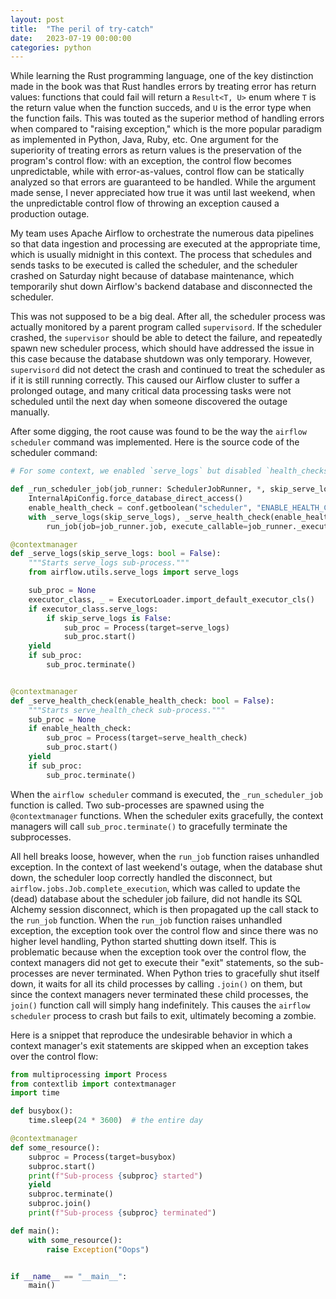 ```yaml
---
layout: post
title:  "The peril of try-catch"
date:   2023-07-19 00:00:00
categories: python
---
```


While learning the Rust programming language, one of the key distinction made in the book was that Rust handles errors by treating error has return values: functions that could fail will return a `Result<T, U>` enum where `T` is the return value when the function succeds, and `U` is the error type when the function fails. This was touted as the superior method of handling errors when compared to "raising exception," which is the more popular paradigm as implemented in Python, Java, Ruby, etc. One argument for the superiority of treating errors as return values is the preservation of the program's control flow: with an exception, the control flow becomes unpredictable, while with error-as-values, control flow can be statically analyzed so that errors are guaranteed to be handled. While the argument made sense, I never appreciated how true it was until last weekend, when the unpredictable control flow of throwing an exception caused a production outage.

My team uses Apache Airflow to orchestrate the numerous data pipelines so that data ingestion and processing are executed at the appropriate time, which is usually midnight in this context. The process that schedules and sends tasks to be executed is called the scheduler, and the scheduler crashed on Saturday night because of database maintenance, which temporarily shut down Airflow's backend database and disconnected the scheduler.

This was not supposed to be a big deal. After all, the scheduler process was actually monitored by a parent program called `supervisord`. If the scheduler crashed, the `supervisor` should be able to detect the failure, and repeatedly spawn new scheduler process, which should have addressed the issue in this case because the database shutdown was only temporary. However, `supervisord` did not detect the crash and continued to treat the scheduler as if it is still running correctly. This caused our Airflow cluster to suffer a prolonged outage, and many critical data processing tasks were not scheduled until the next day when someone discovered the outage manually.

After some digging, the root cause was found to be the way the `airflow scheduler` command was implemented. Here is the source code of the scheduler command:

```python
# For some context, we enabled `serve_logs` but disabled `health_checks`

def _run_scheduler_job(job_runner: SchedulerJobRunner, *, skip_serve_logs: bool) -> None:
    InternalApiConfig.force_database_direct_access()
    enable_health_check = conf.getboolean("scheduler", "ENABLE_HEALTH_CHECK")
    with _serve_logs(skip_serve_logs), _serve_health_check(enable_health_check):
        run_job(job=job_runner.job, execute_callable=job_runner._execute)

@contextmanager
def _serve_logs(skip_serve_logs: bool = False):
    """Starts serve_logs sub-process."""
    from airflow.utils.serve_logs import serve_logs

    sub_proc = None
    executor_class, _ = ExecutorLoader.import_default_executor_cls()
    if executor_class.serve_logs:
        if skip_serve_logs is False:
            sub_proc = Process(target=serve_logs)
            sub_proc.start()
    yield
    if sub_proc:
        sub_proc.terminate()


@contextmanager
def _serve_health_check(enable_health_check: bool = False):
    """Starts serve_health_check sub-process."""
    sub_proc = None
    if enable_health_check:
        sub_proc = Process(target=serve_health_check)
        sub_proc.start()
    yield
    if sub_proc:
        sub_proc.terminate()
```

When the `airflow scheduler` command is executed, the `_run_scheduler_job` function is called. Two sub-processes are spawned using the `@contextmanager` functions. When the scheduler exits gracefully, the context managers will call `sub_proc.terminate()` to gracefully terminate the subprocesses.

All hell breaks loose, however, when the `run_job` function raises unhandled exception. In the context of last weekend's outage, when the database shut down, the scheduler loop correctly handled the disconnect, but `airflow.jobs.Job.complete_execution`, which was called to update the (dead) database about the scheduler job failure, did not handle its SQL Alchemy session disconnect, which is then propagated up the call stack to the `run_job` function. When the `run_job` function raises unhandled exception, the exception took over the control flow and since there was no higher level handling, Python started shutting down itself. This is problematic because when the exception took over the control flow, the context managers did not get to execute their "exit" statements, so the sub-processes are never terminated. When Python tries to gracefully shut itself down, it waits for all its child processes by calling `.join()` on them, but since the context managers never terminated these child processes, the `join()` function call will simply hang indefinitely. This causes the `airflow scheduler` process to crash but fails to exit, ultimately becoming a zombie.

Here is a snippet that reproduce the undesirable behavior in which a context manager's exit statements are skipped when an exception takes over the control flow:

```python
from multiprocessing import Process
from contextlib import contextmanager
import time

def busybox():
    time.sleep(24 * 3600)  # the entire day

@contextmanager
def some_resource():
    subproc = Process(target=busybox)
    subproc.start()
    print(f"Sub-process {subproc} started")
    yield
    subproc.terminate()
    subproc.join()
    print(f"Sub-process {subproc} terminated")

def main():
    with some_resource():
        raise Exception("Oops")


if __name__ == "__main__":
    main()
```